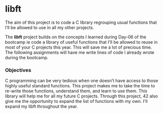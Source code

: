 # libft

The aim of this project is to code a C library regrouping usual functions that I’ll be allowed to use in all my other projects.

The **libft** project builds on the concepts I learned during Day-06 of the bootcamp ie code a library of useful functions that I'll be allowed to reuse in most of your C projects this year. This will save me a lot of precious time. The following assignments will have me write lines of code I already wrote during the bootcamp.

### Objectives
C programming can be very tedious when one doesn’t have access to those highly useful standard functions. This project makes me to take the time to re-write those functions, understand them, and learn to use them. This library will help me for all my future C projects. Through this project, 42 also give me the opportunity to expand the list of functions
with my own. I'll expand my libft throughout the year.
